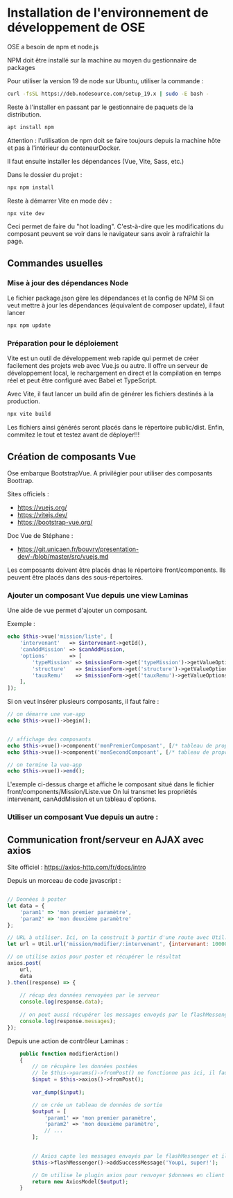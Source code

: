 # Installation de l'environnement de développement de OSE

OSE a besoin de npm et node.js

NPM doit être installé sur la machine au moyen du gestionnaire de packages

Pour utiliser la version 19 de node sur Ubuntu, utiliser la commande :

```bash
curl -fsSL https://deb.nodesource.com/setup_19.x | sudo -E bash -
```

Reste à l'installer en passant par le gestionnaire de paquets de la distribution.
```bash
apt install npm
```

Attention : l'utilisation de npm doit se faire toujours depuis la machine hôte et pas à l'intérieur du conteneurDocker.

Il faut ensuite installer les dépendances (Vue, Vite, Sass, etc.)

Dans le dossier du projet :
```bash
npx npm install
```

Reste à démarrer Vite en mode dév :

```bash
npx vite dev
```

Ceci permet de faire du "hot loading". C'est-à-dire que les modifications du composant peuvent se voir dans le navigateur sans avoir à rafraichir la page.



## Commandes usuelles

### Mise à jour des dépendances Node

Le fichier package.json gère les dépendances et la config de NPM
Si on veut mettre à jour les dépendances (équivalent de composer update), il faut lancer

```bash
npx npm update
```

### Préparation pour le déploiement

Vite est un outil de développement web rapide qui permet de créer facilement
des projets web avec Vue.js ou autre.
Il offre un serveur de développement local, le rechargement en direct et la compilation en temps réel
et peut être configuré avec Babel et TypeScript.

Avec Vite, il faut lancer un build afin de générer les fichiers destinés à la production.

```bash
npx vite build
```

Les fichiers ainsi générés seront placés dans le répertoire public/dist.
Enfin, commitez le tout et testez avant de déployer!!!



## Création de composants Vue

Ose embarque BootstrapVue.
A privilégier pour utiliser des composants Boottrap.

Sites officiels :
- https://vuejs.org/
- https://vitejs.dev/
- https://bootstrap-vue.org/

Doc Vue de Stéphane : 
- https://git.unicaen.fr/bouvry/presentation-dev/-/blob/master/src/vuejs.md

Les composants doivent être placés dnas le répertoire front/components.
Ils peuvent être placés dans des sous-répertoires.

### Ajouter un composant Vue depuis une view Laminas

Une aide de vue permet d'ajouter un composant.

Exemple :

```php
echo $this->vue('mission/liste', [
    'intervenant'   => $intervenant->getId(),
    'canAddMission' => $canAddMission,
    'options'       => [
        'typeMission' => $missionForm->get('typeMission')->getValueOptions(),
        'structure'   => $missionForm->get('structure')->getValueOptions(),
        'tauxRemu'    => $missionForm->get('tauxRemu')->getValueOptions(),
    ],
]);
```

Si on veut insérer plusieurs composants, il faut faire :

```php
// on démarre une vue-app
echo $this->vue()->begin();


// affichage des composants
echo $this->vue()->component('monPremierComposant', [/* tableau de propriétés */]);
echo $this->vue()->component('monSecondComposant', [/* tableau de propriétés */]);

// on termine la vue-app
echo $this->vue()->end();
```

L'exemple ci-dessus charge et affiche le composant situé dans le fichier front/components/Mission/Liste.vue
On lui transmet les propriétés intervenant, canAddMission et un tableau d'options.

### Utiliser un composant Vue depuis un autre :
<template>
    <!-- Utilisation du "popover" comme sous-composant -->
    <popover title="Mon titre cool"></popover>
</template>

<script>

// import "absolu, depuis le répertoire /front/components
import popover from '@components/Application/Popover.vue';

// import relatif, depuis le répertoire du composant actuel
import popover from '../../Application/Popover.vue';

// import d'un composant dans le même répertoire que l'actuel
import popover from './Popover.vue';

// dans tous les cas, on a choisi d'appeler localement le composant "popover" 

export default {
    name: 'Mission',
    components: {
        popover // on déclare l'usage du composant ici
    }
}

</script>


## Communication front/serveur en AJAX avec axios

Site officiel : https://axios-http.com/fr/docs/intro

Depuis un morceau de code javascript :
```js

// Données à poster
let data = {
    'param1' => 'mon premier paramètre',
    'param2' => 'mon deuxième paramètre'
};

// URL à utiliser. Ici, on la construit à partir d'une route avec Util.url
let url = Util.url('mission/modifier/:intervenant', {intervenant: 1000000}); 

// on utilise axios pour poster et récupérer le résultat
axios.post(
    url,
    data
).then((response) => {
    
    // récup des données renvoyées par le serveur
    console.log(response.data);
    
    // on peut aussi récupérer les messages envoyés par le flashMessenger :
    console.log(response.messages);
});
```

Depuis une action de contrôleur Laminas :

```php
    public function modifierAction()
    {
        // on récupère les données postées
        // le $this->params()->fromPost() ne fonctionne pas ici, il faut passer par axios, mais la syntaxe est identique
        $input = $this->axios()->fromPost();
        
        var_dump($input);

        // on crée un tableau de données de sortie
        $output = [
            'param1' => 'mon premier paramètre',
            'param2' => 'mon deuxième paramètre',
            // ...
        ];

        
        // Axios capte les messages envoyés par le flashMessenger et il les transfère au client
        $this->flashMessenger()->addSuccessMessage('Youpi, super!');

        // On utilise le plugin axios pour renvoyer $donnees en client qui récupèrera les valeurs dans le response.data
        return new AxiosModel($output);
    }
```